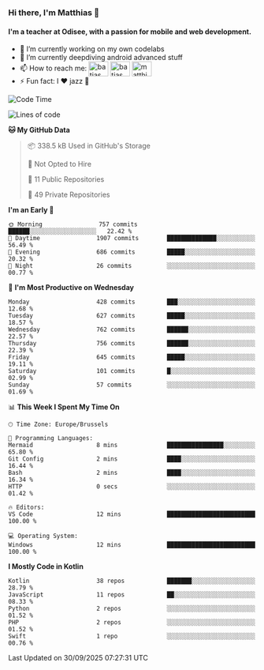 ### Hi there, I'm Matthias 👋

#### I'm a teacher at Odisee, with a passion for mobile and web development.

- 🔭 I’m currently working on my own codelabs
- 🌱 I’m currently deepdiving android advanced stuff
- 📫 How to reach me: <a href="https://dev.to/batjas" target="_blank"><img align="center" src="https://raw.githubusercontent.com/rahuldkjain/github-profile-readme-generator/master/src/images/icons/Social/devto.svg" alt="batjas" height="30" width="40" /></a>
<a href="https://twitter.com/batjas" target="_blank"><img align="center" src="https://raw.githubusercontent.com/rahuldkjain/github-profile-readme-generator/master/src/images/icons/Social/twitter.svg" alt="batjas" height="30" width="40" /></a>
<a href="https://linkedin.com/in/matthiasdruwé" target="_blank"><img align="center" src="https://raw.githubusercontent.com/rahuldkjain/github-profile-readme-generator/master/src/images/icons/Social/linked-in-alt.svg" alt="matthiasdruwé" height="30" width="40" /></a>
- ⚡ Fun fact: I ❤ jazz 🎷


<!--START_SECTION:waka-->
![Code Time](http://img.shields.io/badge/Code%20Time-1%2C481%20hrs%2037%20mins-blue)

![Lines of code](https://img.shields.io/badge/From%20Hello%20World%20I%27ve%20Written-8.5%20million%20lines%20of%20code-blue)

**🐱 My GitHub Data** 

> 📦 338.5 kB Used in GitHub's Storage 
 > 
> 🚫 Not Opted to Hire
 > 
> 📜 11 Public Repositories 
 > 
> 🔑 49 Private Repositories 
 > 
**I'm an Early 🐤** 

```text
🌞 Morning                757 commits         ██████░░░░░░░░░░░░░░░░░░░   22.42 % 
🌆 Daytime                1907 commits        ██████████████░░░░░░░░░░░   56.49 % 
🌃 Evening                686 commits         █████░░░░░░░░░░░░░░░░░░░░   20.32 % 
🌙 Night                  26 commits          ░░░░░░░░░░░░░░░░░░░░░░░░░   00.77 % 
```
📅 **I'm Most Productive on Wednesday** 

```text
Monday                   428 commits         ███░░░░░░░░░░░░░░░░░░░░░░   12.68 % 
Tuesday                  627 commits         █████░░░░░░░░░░░░░░░░░░░░   18.57 % 
Wednesday                762 commits         ██████░░░░░░░░░░░░░░░░░░░   22.57 % 
Thursday                 756 commits         ██████░░░░░░░░░░░░░░░░░░░   22.39 % 
Friday                   645 commits         █████░░░░░░░░░░░░░░░░░░░░   19.11 % 
Saturday                 101 commits         █░░░░░░░░░░░░░░░░░░░░░░░░   02.99 % 
Sunday                   57 commits          ░░░░░░░░░░░░░░░░░░░░░░░░░   01.69 % 
```


📊 **This Week I Spent My Time On** 

```text
🕑︎ Time Zone: Europe/Brussels

💬 Programming Languages: 
Mermaid                  8 mins              ████████████████░░░░░░░░░   65.80 % 
Git Config               2 mins              ████░░░░░░░░░░░░░░░░░░░░░   16.44 % 
Bash                     2 mins              ████░░░░░░░░░░░░░░░░░░░░░   16.34 % 
HTTP                     0 secs              ░░░░░░░░░░░░░░░░░░░░░░░░░   01.42 % 

🔥 Editors: 
VS Code                  12 mins             █████████████████████████   100.00 % 

💻 Operating System: 
Windows                  12 mins             █████████████████████████   100.00 % 
```

**I Mostly Code in Kotlin** 

```text
Kotlin                   38 repos            ███████░░░░░░░░░░░░░░░░░░   28.79 % 
JavaScript               11 repos            ██░░░░░░░░░░░░░░░░░░░░░░░   08.33 % 
Python                   2 repos             ░░░░░░░░░░░░░░░░░░░░░░░░░   01.52 % 
PHP                      2 repos             ░░░░░░░░░░░░░░░░░░░░░░░░░   01.52 % 
Swift                    1 repo              ░░░░░░░░░░░░░░░░░░░░░░░░░   00.76 % 
```




 Last Updated on 30/09/2025 07:27:31 UTC
<!--END_SECTION:waka-->
